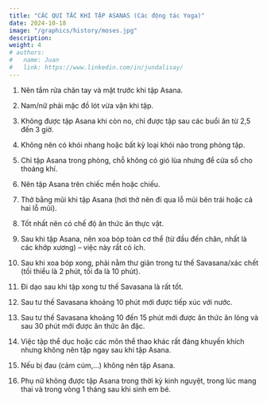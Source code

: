 ```yaml
---
title: "CÁC QUI TẮC KHI TẬP ASANAS (Các động tác Yoga)"
date: 2024-10-18
image: "/graphics/history/moses.jpg"
description: 
weight: 4
# authors:
#   name: Juan
#   link: https://www.linkedin.com/in/jundalisay/
---
```



01. Nên tắm rửa chân tay và mặt trước khi tập Asana.

02. Nam/nữ phải mặc đồ lót vừa vặn khi tập.

03. Không được tập Asana khi còn no, chỉ được tập sau các buổi ăn từ 2,5 đến 3 giờ.

04. Không nên có khói nhang hoặc bất kỳ loại khói nào trong phòng tập.

05. Chỉ tập Asana trong phòng, chỗ không có gió lùa nhưng để cửa sổ cho thoáng khí.

06. Nên tập Asana trên chiếc mền hoặc chiếu.

07. Thở bằng mũi khi tập Asana (hơi thở nên đi qua lỗ mũi bên trái hoặc cả hai lỗ mũi).

08. Tốt nhất nên có chế độ ăn thức ăn thực vật.

09. Sau khi tập Asana, nên xoa bóp toàn cơ thể (từ đầu đến chân, nhất là các khớp xương) – việc này rất có ích.

10. Sau khi xoa bóp xong, phải nằm thư giãn trong tư thế Savasana/xác chết (tối thiểu là 2 phút, tối đa là 10 phút).

11. Đi dạo sau khi tập xong tư thế Savasana là rất tốt.

12. Sau tư thế Savasana khoảng 10 phút mới được tiếp xúc với nước.

13. Sau tư thế Savasana khoảng 10 đến 15 phút mới được ăn thức ăn lỏng và sau 30 phút mới được ăn thức ăn đặc.

14. Việc tập thể dục hoặc các môn thể thao khác rất đáng khuyến khích nhưng không nên tập ngay sau khi tập Asana.

15. Nếu bị đau (cảm cúm,…) không nên tập Asana.

16. Phụ nữ không được tập Asana trong thời kỳ kinh nguyệt, trong lúc mang thai và trong vòng 1 tháng sau khi sinh em bé.